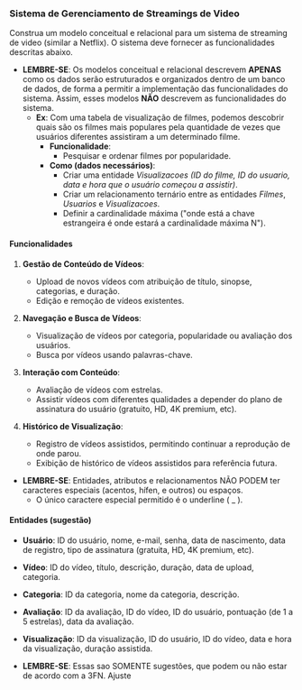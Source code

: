 ### Sistema de Gerenciamento de Streamings de Video

  Construa um modelo conceitual e relacional para um sistema de streaming de video (similar a Netflix). O sistema deve fornecer as funcionalidades descritas abaixo.
  
- **LEMBRE-SE**: Os modelos conceitual e relacional descrevem **APENAS** como os dados serão estruturados e organizados dentro de um banco de dados, de forma a permitir a implementação das funcionalidades do sistema. Assim, esses modelos **NÃO** descrevem as funcionalidades do sistema.
  - **Ex**: Com uma tabela de visualização de filmes, podemos descobrir quais são os filmes mais populares pela quantidade de vezes que usuários diferentes assistiram a um determinado filme.
    - **Funcionalidade**: 
      - Pesquisar e ordenar filmes por popularidade.
    - **Como (dados necessários)**: 
      - Criar uma entidade *Visualizacoes (ID do filme, ID do usuario, data e hora que o usuário começou a assistir)*.
      - Criar um relacionamento ternário entre as entidades *Filmes*, *Usuarios* e *Visualizacoes*.
      - Definir a cardinalidade máxima ("onde está a chave estrangeira é onde estará a cardinalidade máxima N").

#### Funcionalidades

1. **Gestão de Conteúdo de Vídeos**:
   - Upload de novos vídeos com atribuição de título, sinopse, categorias, e duração.
   - Edição e remoção de vídeos existentes.
  
2. **Navegação e Busca de Vídeos**:
   - Visualização de vídeos por categoria, popularidade ou avaliação dos usuários.
   - Busca por vídeos usando palavras-chave.

3. **Interação com Conteúdo**:
   - Avaliação de vídeos com estrelas.
   - Assistir vídeos com diferentes qualidades a depender do plano de assinatura do usuário (gratuito, HD, 4K premium, etc).

4. **Histórico de Visualização**:
   - Registro de vídeos assistidos, permitindo continuar a reprodução de onde parou.
   - Exibição de histórico de vídeos assistidos para referência futura.

- **LEMBRE-SE**: Entidades, atributos e relacionamentos NÃO PODEM ter caracteres especiais (acentos, hífen, e outros) ou espaços.
  - O único caractere especial permitido é o underline ( _ ).

#### Entidades (sugestão)

- **Usuário**: ID do usuário, nome, e-mail, senha, data de nascimento, data de registro, tipo de assinatura (gratuita, HD, 4K premium, etc).
- **Vídeo**: ID do vídeo, título, descrição, duração, data de upload, categoria. 
- **Categoria**: ID da categoria, nome da categoria, descrição.
- **Avaliação**: ID da avaliação, ID do vídeo, ID do usuário, pontuação (de 1 a 5 estrelas), data da avaliação.
- **Visualização**: ID da visualização, ID do usuário, ID do vídeo, data e hora da visualização, duração assistida.

- **LEMBRE-SE**: Essas sao SOMENTE sugestões, que podem ou não estar de acordo com a 3FN. Ajuste